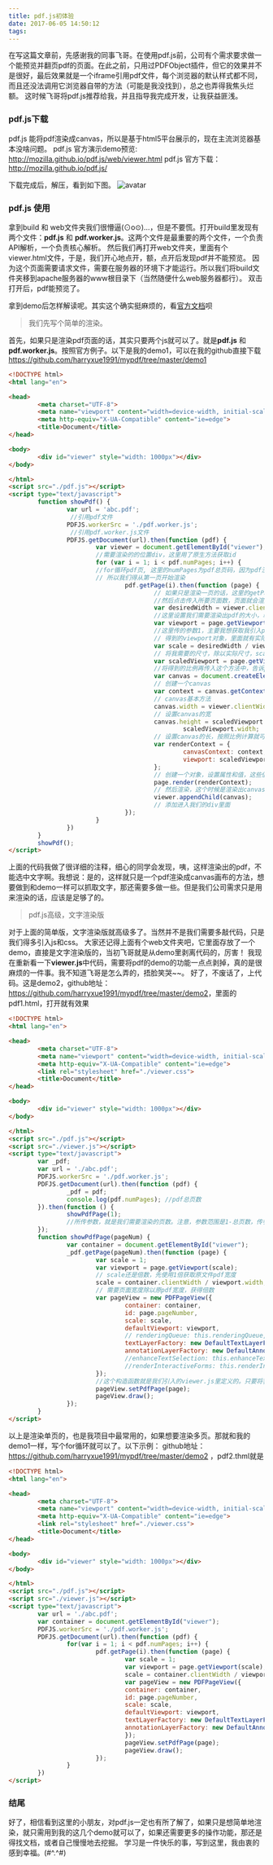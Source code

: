 ```yaml
---
title: pdf.js初体验
date: 2017-06-05 14:50:12
tags:
---
```


在写这篇文章前，先感谢我的同事飞哥。在使用pdf.js前，公司有个需求要求做一个能预览并翻页pdf的页面。在此之前，只用过PDFObject插件，但它的效果并不是很好，最后效果就是一个iframe引用pdf文件，每个浏览器的默认样式都不同，而且还没法调用它浏览器自带的方法（可能是我没找到），总之也弄得我焦头烂额。
这时候飞哥将pdf.js推荐给我，并且指导我完成开发，让我获益匪浅。

### pdf.js下载

pdf.js 能将pdf渲染成canvas，所以是基于html5平台展示的，现在主流浏览器基本没啥问题。
pdf.js 官方演示demo预览: http://mozilla.github.io/pdf.js/web/viewer.html
pdf.js 官方下载：http://mozilla.github.io/pdf.js/

<!-- more -->

下载完成后，解压，看到如下图。
![avatar](/images/pdfjs/pdfjs_1.png)

### pdf.js 使用

拿到build 和 web文件夹我们很懵逼(⊙o⊙)…，但是不要慌。打开build里发现有两个文件：**pdf.js** 和 **pdf.worker.js**。这两个文件是最重要的两个文件，一个负责API解析，一个负责核心解析。
然后我们再打开web文件夹，里面有个viewer.html文件，于是，我们开心地点开，额，点开后发现pdf并不能预览。
因为这个页面需要请求文件，需要在服务器的环境下才能运行。所以我们将build文件夹移到apache服务器的www根目录下（当然随便什么web服务器都行）。
双击打开后，pdf能预览了。

拿到demo后怎样解读呢。其实这个确实挺麻烦的，看[官方文档](http://mozilla.github.io/pdf.js/examples/)呗

> 我们先写个简单的渲染。

首先，如果只是渲染pdf页面的话，其实只要两个js就可以了。就是**pdf.js** 和 **pdf.worker.js**。按照官方例子。以下是我的demo1，可以在我的github直接下载<https://github.com/harryxue1991/mypdf/tree/master/demo1>

```html
<!DOCTYPE html>
<html lang="en">

<head>
        <meta charset="UTF-8">
        <meta name="viewport" content="width=device-width, initial-scale=1.0">
        <meta http-equiv="X-UA-Compatible" content="ie=edge">
        <title>Document</title>
</head>

<body>
        <div id="viewer" style="width: 1000px"></div>
</body>

</html>
<script src="./pdf.js"></script>
<script type="text/javascript">
        function showPdf() {
                var url = 'abc.pdf';    
                 //引用pdf文件
                PDFJS.workerSrc = './pdf.worker.js';  
                 //引用pdf.worker.js文件
                PDFJS.getDocument(url).then(function (pdf) {
                        var viewer = document.getElementById("viewer");
                        //需要渲染的的位置div，这里用了原生方法获取id
                        for (var i = 1; i < pdf.numPages; i++) {  
                        //for循环pdf页, 这里的numPages为pdf总页码，因为pdf没有第0页
                        // 所以我们得从第一页开始渲染
                                pdf.getPage(i).then(function (page) {
                                        // 如果只是渲染一页的话，这里的getPage()方法传变量
                                        //然后点击传入所要页面数，页面就会渲染哪一页，非常酷炫
                                        var desiredWidth = viewer.clientWidth;
                                        //这里设置我们需要渲染出pdf的大小，单位是px，但这里我们不需要写单位。
                                        var viewport = page.getViewport(1);
                                        //这里传的参数1，主要我想获取我引入pdf的尺寸大小（主要取宽度）
                                        // 得到的viewport对象，里面就有实际pdf的尺寸
                                        var scale = desiredWidth / viewport.width;
                                        // 将我需要的尺寸，除以实际尺寸，scale得到比例
                                        var scaledViewport = page.getViewport(scale);
                                        //将得到的比例再传入这个方法中，告诉pdf.js，我要渲染这么大的
                                        var canvas = document.createElement('canvas');
                                        // 创建一个canvas
                                        var context = canvas.getContext('2d');
                                        // canvas基本方法
                                        canvas.width = viewer.clientWidth;
                                        // 设置canvas的宽
                                        canvas.height = scaledViewport.height * viewer.clientWidth /
                                                scaledViewport.width;
                                        // 设置canvas的长，按照比例计算就可以了
                                        var renderContext = {
                                                canvasContext: context,
                                                viewport: scaledViewport
                                        };
                                        // 创建一个对象，设置属性和值，这些值我们上面都得到了
                                        page.render(renderContext);
                                        // 然后渲染，这个时候是渲染出canvas标签，我们当然要插入到我们的div里啦，所以还差一步
                                        viewer.appendChild(canvas);
                                        // 添加进入我们的div里面
                                });
                        }
                })
        }
        showPdf();
</script>
```

上面的代码我做了很详细的注释，细心的同学会发现，咦，这样渲染出的pdf，不能选中文字啊。我想说：是的，这样就只是一个pdf渲染成canvas画布的方法，想要做到和demo一样可以抓取文字，那还需要多做一些。但是我们公司需求只是用来渲染的话，应该是足够了的。

> pdf.js高级，文字渲染版

对于上面的简单版，文字渲染版就高级多了。当然并不是我们需要多敲代码，只是我们得多引入js和css。
大家还记得上面有个web文件夹吧，它里面存放了一个demo，直接是文字渲染版的，当初飞哥就是从demo里剥离代码的，厉害！
我现在重新看一下**viewer.js**中代码，需要将pdf的demo的功能一点点剥掉，真的是很麻烦的一件事。我不知道飞哥是怎么弄的，捂脸笑哭~~。
好了，不废话了，上代码。这是demo2，github地址：<https://github.com/harryxue1991/mypdf/tree/master/demo2>，里面的pdf1.html，打开就有效果

```html
<!DOCTYPE html>
<html lang="en">

<head>
        <meta charset="UTF-8">
        <meta name="viewport" content="width=device-width, initial-scale=1.0">
        <meta http-equiv="X-UA-Compatible" content="ie=edge">
        <link rel="stylesheet" href="./viewer.css">
        <title>Document</title>
</head>

<body>
        <div id="viewer" style="width: 1000px"></div>
</body>

</html>
<script src="./pdf.js"></script>
<script src="./viewer.js"></script>
<script type="text/javascript">
        var _pdf;
        var url = './abc.pdf';
        PDFJS.workerSrc = './pdf.worker.js';
        PDFJS.getDocument(url).then(function (pdf) {
                _pdf = pdf;
                console.log(pdf.numPages); //pdf总页数
        }).then(function () {
                showPdfPage(1);
                //所传参数，就是我们需要渲染的页数。注意，参数范围是1-总页数，传参前需要做限制。
        });
        function showPdfPage(pageNum) {
                var container = document.getElementById("viewer");
                _pdf.getPage(pageNum).then(function (page) {
                        var scale = 1;
                        var viewport = page.getViewport(scale);
                        // scale还是倍数，先使用1倍获取原文件pdf宽度
                        scale = container.clientWidth / viewport.width;
                        // 需要页面宽度除以原pdf宽度，获得倍数
                        var pageView = new PDFPageView({
                                container: container,
                                id: page.pageNumber,
                                scale: scale,
                                defaultViewport: viewport,
                                // renderingQueue: this.renderingQueue,
                                textLayerFactory: new DefaultTextLayerFactory(),
                                annotationLayerFactory: new DefaultAnnotationLayerFactory(),
                                //enhanceTextSelection: this.enhanceTextSelection,
                                //renderInteractiveForms: this.renderInteractiveForms,
                        });
                        //这个构造函数就是我们引入的viewer.js里定义的。只要将我们获得的参数按照对象形式传入，就可以使用了。
                        pageView.setPdfPage(page);
                        pageView.draw();
                });
        }
</script>
```

以上是渲染单页的，也是我项目中最常用的，如果想要渲染多页。那就和我的demo1一样，写个for循环就可以了。以下示例：
github地址：<https://github.com/harryxue1991/mypdf/tree/master/demo2> ，pdf2.thml就是

```html
<!DOCTYPE html>
<html lang="en">

<head>
        <meta charset="UTF-8">
        <meta name="viewport" content="width=device-width, initial-scale=1.0">
        <meta http-equiv="X-UA-Compatible" content="ie=edge">
        <link rel="stylesheet" href="./viewer.css">
        <title>Document</title>
</head>

<body>
        <div id="viewer" style="width: 1000px"></div>
</body>

</html>
<script src="./pdf.js"></script>
<script src="./viewer.js"></script>
<script type="text/javascript">
        var url = './abc.pdf';
        var container = document.getElementById("viewer");
        PDFJS.workerSrc = './pdf.worker.js';
        PDFJS.getDocument(url).then(function (pdf) {
                for(var i = 1; i < pdf.numPages; i++) {
                        pdf.getPage(i).then(function (page) {
                                var scale = 1;
                                var viewport = page.getViewport(scale);
                                scale = container.clientWidth / viewport.width;
                                var pageView = new PDFPageView({
                                container: container,
                                id: page.pageNumber,
                                scale: scale,
                                defaultViewport: viewport,
                                textLayerFactory: new DefaultTextLayerFactory(),
                                annotationLayerFactory: new DefaultAnnotationLayerFactory(),
                                });
                                pageView.setPdfPage(page);
                                pageView.draw();
                        });
                }
        })        
</script>
```

### 结尾

好了，相信看到这里的小朋友，对pdf.js一定也有所了解了，如果只是想简单地渲染，就只需用到我的这几个demo就可以了，如果还需要更多的操作功能，那还是得找文档，或者自己慢慢地去挖掘。
学习是一件快乐的事，写到这里，我由衷的感到幸福。(#^.^#)

